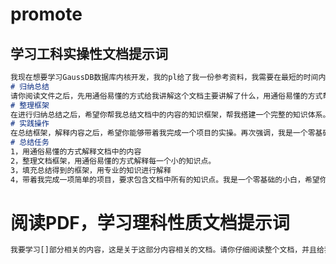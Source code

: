 # promote
## 学习工科实操性文档提示词
```markdown
我现在想要学习GaussDB数据库内核开发，我的pl给了我一份参考资料，我需要在最短的时间内学习这份文件。我的身份是一个零基础的小白，电脑是win11系统，X86架构。
# 归纳总结
请你阅读文件之后，先用通俗易懂的方式给我讲解这个文档主要讲解了什么，用通俗易懂的方式帮我归纳总结。
# 整理框架
在进行归纳总结之后，希望你帮我总结文档中的内容的知识框架，帮我搭建一个完整的知识体系。对于每一个框架下的知识点进行填充。每一部分内容都使用通俗易懂的方式给我解释一下，解释之后再用专业的知识进行阐述。
# 实践操作
在总结框架，解释内容之后，希望你能够带着我完成一个项目的实操。再次强调，我是一个零基础的小白，没有相关的软件。请你像一个耐心的老师，一步一步指引我进行操作，直到完成一个简单项目的实操，实操要包含文档中的相关内容。要求实操涉及到的知识点包含文档中的所有知识点。
# 总结任务
1，用通俗易懂的方式解释文档中的内容
2，整理文档框架，用通俗易懂的方式解释每一个小的知识点。
3，填充总结得到的框架，用专业的知识进行解释
4，带着我完成一项简单的项目，要求包含文档中所有的知识点。我是一个零基础的小白，希望你能够一步一步带着我完成这个项目。
```

# 阅读PDF，学习理科性质文档提示词
```markdown
我要学习[]部分相关的内容，这是关于这部分内容相关的文档。请你仔细阅读整个文档，并且给我详细讲解。请你按照这个方式来给我进行讲解:
```











































